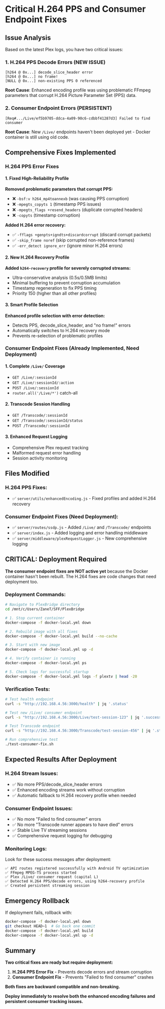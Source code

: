 # Critical H.264 PPS and Consumer Endpoint Fixes

## Issue Analysis

Based on the latest Plex logs, you have two critical issues:

### 1. H.264 PPS Decode Errors (NEW ISSUE)
```
[h264 @ 0x...] decode_slice_header error
[h264 @ 0x...] no frame!  
[NULL @ 0x...] non-existing PPS 0 referenced
```
**Root Cause**: Enhanced encoding profile was using problematic FFmpeg parameters that corrupt H.264 Picture Parameter Set (PPS) data.

### 2. Consumer Endpoint Errors (PERSISTENT)
```
[Req#.../Live/ef5b9705-ddca-4a09-90c6-cdbbf41287d3] Failed to find consumer
```
**Root Cause**: New `/Live/` endpoints haven't been deployed yet - Docker container is still using old code.

## Comprehensive Fixes Implemented

### H.264 PPS Error Fixes

#### 1. Fixed High-Reliability Profile
**Removed problematic parameters that corrupt PPS:**
- ❌ `-bsf:v h264_mp4toannexb` (was causing PPS corruption)
- ❌ `-mpegts_copyts 1` (timestamp PPS issues)
- ❌ `-mpegts_flags +resend_headers` (duplicate corrupted headers)
- ❌ `-copyts` (timestamp corruption)

**Added H.264 error recovery:**
- ✅ `-fflags +genpts+igndts+discardcorrupt` (discard corrupt packets)
- ✅ `-skip_frame noref` (skip corrupted non-reference frames)
- ✅ `-err_detect ignore_err` (ignore minor H.264 errors)

#### 2. New H.264 Recovery Profile
**Added `h264-recovery` profile for severely corrupted streams:**
- Ultra-conservative analysis (0.5s/0.5MB limits)
- Minimal buffering to prevent corruption accumulation
- Timestamp regeneration to fix PPS timing
- Priority 150 (higher than all other profiles)

#### 3. Smart Profile Selection
**Enhanced profile selection with error detection:**
- Detects PPS, decode_slice_header, and "no frame!" errors
- Automatically switches to H.264 recovery mode
- Prevents re-selection of problematic profiles

### Consumer Endpoint Fixes (Already Implemented, Need Deployment)

#### 1. Complete `/Live/` Coverage
- `GET /Live/:sessionId`
- `GET /Live/:sessionId/:action`
- `POST /Live/:sessionId`
- `router.all('/Live/*')` catch-all

#### 2. Transcode Session Handling
- `GET /Transcode/:sessionId`
- `GET /Transcode/:sessionId/status`
- `POST /Transcode/:sessionId`

#### 3. Enhanced Request Logging
- Comprehensive Plex request tracking
- Malformed request error handling
- Session activity monitoring

## Files Modified

### H.264 PPS Fixes:
- ✅ `server/utils/enhancedEncoding.js` - Fixed profiles and added H.264 recovery

### Consumer Endpoint Fixes (Need Deployment):
- ✅ `server/routes/ssdp.js` - Added `/Live/` and `/Transcode/` endpoints
- ✅ `server/index.js` - Added logging and error handling middleware
- ✅ `server/middleware/plexRequestLogger.js` - New comprehensive logging

## CRITICAL: Deployment Required

**The consumer endpoint fixes are NOT active yet** because the Docker container hasn't been rebuilt. The H.264 fixes are code changes that need deployment too.

### Deployment Commands:

```bash
# Navigate to PlexBridge directory
cd /mnt/c/Users/ZaneT/SFF/PlexBridge

# 1. Stop current container
docker-compose -f docker-local.yml down

# 2. Rebuild image with all fixes
docker-compose -f docker-local.yml build --no-cache

# 3. Start with new image
docker-compose -f docker-local.yml up -d

# 4. Verify container is running
docker-compose -f docker-local.yml ps

# 5. Check logs for successful startup
docker-compose -f docker-local.yml logs -f plextv | head -20
```

### Verification Tests:

```bash
# Test health endpoint
curl -s "http://192.168.4.56:3000/health" | jq '.status'

# Test new /Live/ consumer endpoint
curl -s "http://192.168.4.56:3000/Live/test-session-123" | jq '.success'

# Test Transcode endpoint
curl -s "http://192.168.4.56:3000/Transcode/test-session-456" | jq '.status'

# Run comprehensive test
./test-consumer-fix.sh
```

## Expected Results After Deployment

### H.264 Stream Issues:
- ✅ No more PPS/decode_slice_header errors
- ✅ Enhanced encoding streams work without corruption
- ✅ Automatic fallback to H.264 recovery profile when needed

### Consumer Endpoint Issues:
- ✅ No more "Failed to find consumer" errors
- ✅ No more "Transcode runner appears to have died" errors
- ✅ Stable Live TV streaming sessions
- ✅ Comprehensive request logging for debugging

### Monitoring Logs:
Look for these success messages after deployment:
```
✅ API routes registered successfully with Android TV optimization
✅ FFmpeg MPEG-TS process started
✅ Plex /Live/ consumer request (capital L)
✅ Detected H.264 PPS/decode errors, using h264-recovery profile
✅ Created persistent streaming session
```

## Emergency Rollback

If deployment fails, rollback with:
```bash
docker-compose -f docker-local.yml down
git checkout HEAD~1  # Go back one commit
docker-compose -f docker-local.yml build
docker-compose -f docker-local.yml up -d
```

## Summary

**Two critical fixes are ready but require deployment:**

1. **H.264 PPS Error Fix** - Prevents decode errors and stream corruption
2. **Consumer Endpoint Fix** - Prevents "Failed to find consumer" crashes

**Both fixes are backward compatible and non-breaking.**

**Deploy immediately to resolve both the enhanced encoding failures and persistent consumer tracking issues.**